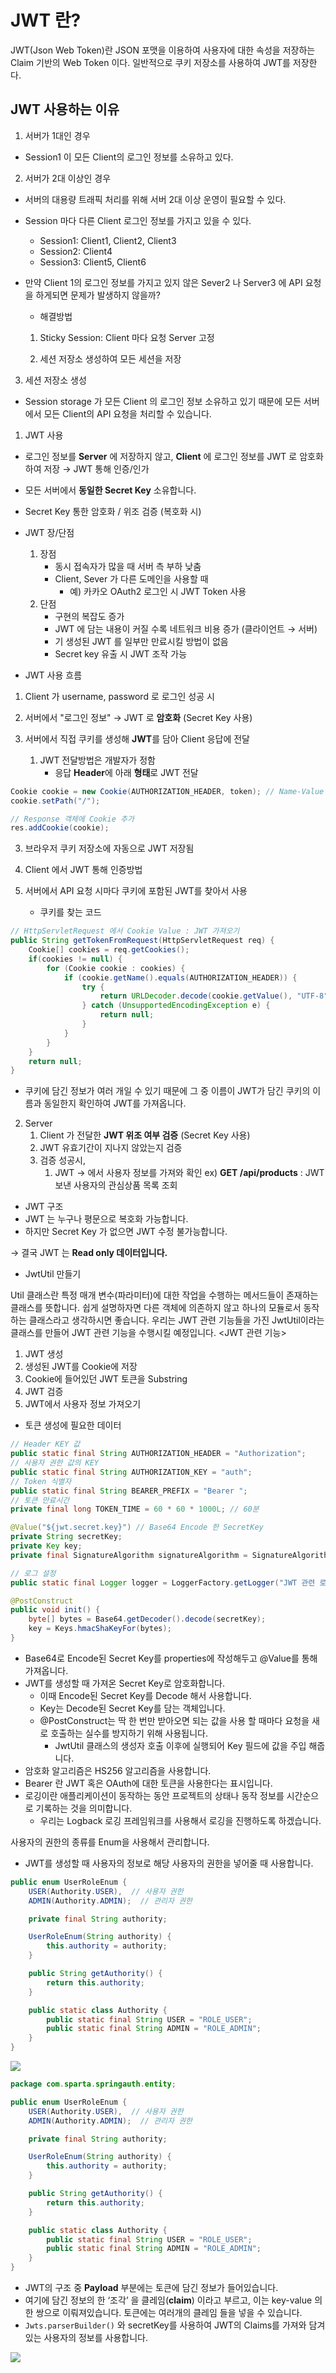 # JWT 란?

JWT(Json Web Token)란 JSON 포맷을 이용하여 사용자에 대한 속성을 저장하는 Claim 기반의 Web Token 이다. 
일반적으로 쿠키 저장소를 사용하여 JWT를 저장한다.

## JWT 사용하는 이유

1. 서버가 1대인 경우

- Session1 이 모든 Client의 로그인 정보를 소유하고 있다.

2. 서버가 2대 이상인 경우

- 서버의 대용량 트래픽 처리를 위해 서버 2대 이상 운영이 필요할 수 있다.

- Session 마다 다른 Client 로그인 정보를 가지고 있을 수 있다.
  - Session1: Client1, Client2, Client3
  - Session2: Client4
  - Session3: Client5, Client6

- 만약 Client 1의 로그인 정보를 가지고 있지 않은 Sever2 나 Server3 에 API 요청을 하게되면 문제가 발생하지 않을까?
  - 해결방법
  
  1) Sticky Session: Client 마다 요청 Server 고정
  
  2) 세션 저장소 생성하여 모든 세션을 저장

3. 세션 저장소 생성

- Session storage 가 모든 Client 의 로그인 정보 소유하고 있기 때문에 모든 서버에서 모든 Client의 API 요청을 처리할 수 있습니다.

1. JWT 사용

- 로그인 정보를 **Server** 에 저장하지 않고, **Client** 에 로그인 정보를 JWT 로 암호화하여 저장 → JWT 통해 인증/인가

- 모든 서버에서 **동일한 Secret Key** 소유합니다.
- Secret Key 통한 암호화 / 위조 검증 (복호화 시)

- JWT 장/단점
  1. 장점
      - 동시 접속자가 많을 때 서버 측 부하 낮춤
      - Client, Sever 가 다른 도메인을 사용할 때
          - 예) 카카오 OAuth2 로그인 시 JWT Token 사용
  2. 단점
      - 구현의 복잡도 증가
      - JWT 에 담는 내용이 커질 수록 네트워크 비용 증가 (클라이언트 → 서버)
      - 기 생성된 JWT 를 일부만 만료시킬 방법이 없음
      - Secret key 유출 시 JWT 조작 가능

- JWT 사용 흐름

1. Client 가 username, password 로 로그인 성공 시
1. 서버에서 "로그인 정보" → JWT 로 **암호화** (Secret Key 사용)

2. 서버에서 직접 쿠키를 생성해 **JWT**를 담아 Client 응답에 전달
    1. JWT 전달방법은 개발자가 정함
        - 응답 **Header**에 아래 **형태**로 JWT 전달

```java
Cookie cookie = new Cookie(AUTHORIZATION_HEADER, token); // Name-Value
cookie.setPath("/");

// Response 객체에 Cookie 추가
res.addCookie(cookie);
```

3. 브라우저 쿠키 저장소에 자동으로 JWT 저장됨

2. Client 에서 JWT 통해 인증방법
1. 서버에서 API 요청 시마다 쿠키에 포함된 JWT를 찾아서 사용
    - 쿠키를 찾는 코드

```java
// HttpServletRequest 에서 Cookie Value : JWT 가져오기
public String getTokenFromRequest(HttpServletRequest req) {
    Cookie[] cookies = req.getCookies();
    if(cookies != null) {
        for (Cookie cookie : cookies) {
            if (cookie.getName().equals(AUTHORIZATION_HEADER)) {
                try {
                    return URLDecoder.decode(cookie.getValue(), "UTF-8"); // Encode 되어 넘어간 Value 다시 Decode
                } catch (UnsupportedEncodingException e) {
                    return null;
                }
            }
        }
    }
    return null;
}
```

- 쿠키에 담긴 정보가 여러 개일 수 있기 때문에 그 중 이름이 JWT가 담긴 쿠키의 이름과 동일한지 확인하여 JWT를 가져옵니다.

2. Server
    1. Client 가 전달한 **JWT 위조 여부 검증** (Secret Key 사용)
    2. JWT 유효기간이 지나지 않았는지 검증
    3. 검증 성공시,
        1. JWT → 에서 사용자 정보를 가져와 확인
            ex) **GET /api/products** : JWT 보낸 사용자의 관심상품 목록 조회

- JWT 구조
- JWT 는 누구나 평문으로 복호화 가능합니다.
- 하지만 Secret Key 가 없으면 JWT 수정 불가능합니다.

→ 결국 JWT 는 **Read only 데이터입니다.**

- JwtUtil 만들기

Util 클래스란 특정 매개 변수(파라미터)에 대한 작업을 수행하는 메서드들이 존재하는 클래스를 뜻합니다.
쉽게 설명하자면 다른 객체에 의존하지 않고 하나의 모듈로서 동작하는 클래스라고 생각하시면 좋습니다.
우리는 JWT 관련 기능들을 가진 JwtUtil이라는 클래스를 만들어 JWT 관련 기능을 수행시킬 예정입니다. 
<JWT 관련 기능>
1. JWT 생성
2. 생성된 JWT를 Cookie에 저장
3. Cookie에 들어있던 JWT 토큰을 Substring
4. JWT 검증
5. JWT에서 사용자 정보 가져오기

- 토큰 생성에 필요한 데이터

```java
// Header KEY 값
public static final String AUTHORIZATION_HEADER = "Authorization";
// 사용자 권한 값의 KEY
public static final String AUTHORIZATION_KEY = "auth";
// Token 식별자
public static final String BEARER_PREFIX = "Bearer ";
// 토큰 만료시간
private final long TOKEN_TIME = 60 * 60 * 1000L; // 60분

@Value("${jwt.secret.key}") // Base64 Encode 한 SecretKey
private String secretKey;
private Key key;
private final SignatureAlgorithm signatureAlgorithm = SignatureAlgorithm.HS256;

// 로그 설정
public static final Logger logger = LoggerFactory.getLogger("JWT 관련 로그");

@PostConstruct
public void init() {
    byte[] bytes = Base64.getDecoder().decode(secretKey);
    key = Keys.hmacShaKeyFor(bytes);
}
```

- Base64로 Encode된 Secret Key를 properties에 작성해두고 @Value를 통해 가져옵니다.
- JWT를 생성할 때 가져온 Secret Key로 암호화합니다.
  - 이때 Encode된 Secret Key를 Decode 해서 사용합니다.
  - Key는 Decode된 Secret Key를 담는 객체입니다.
  - @PostConstruct는 딱 한 번만 받아오면 되는 값을 사용 할 때마다 요청을 새로 호출하는 실수를 방지하기 위해 사용됩니다.
    - JwtUtil 클래스의 생성자 호출 이후에 실행되어 Key 필드에 값을 주입 해줍니다.
- 암호화 알고리즘은 HS256 알고리즘을 사용합니다.
- Bearer 란 JWT 혹은 OAuth에 대한 토큰을 사용한다는 표시입니다.
- 로깅이란 애플리케이션이 동작하는 동안 프로젝트의 상태나 동작 정보를 시간순으로 기록하는 것을 의미합니다.
  - 우리는 Logback 로깅 프레임워크를 사용해서 로깅을 진행하도록 하겠습니다.

사용자의 권한의 종류를 Enum을 사용해서 관리합니다.

- JWT를 생성할 때 사용자의 정보로 해당 사용자의 권한을 넣어줄 때 사용합니다.

```java
public enum UserRoleEnum {
    USER(Authority.USER),  // 사용자 권한
    ADMIN(Authority.ADMIN);  // 관리자 권한

    private final String authority;

    UserRoleEnum(String authority) {
        this.authority = authority;
    }

    public String getAuthority() {
        return this.authority;
    }

    public static class Authority {
        public static final String USER = "ROLE_USER";
        public static final String ADMIN = "ROLE_ADMIN";
    }
}
```

![](/assets/Jwt.png)

```java
package com.sparta.springauth.entity;

public enum UserRoleEnum {
    USER(Authority.USER),  // 사용자 권한
    ADMIN(Authority.ADMIN);  // 관리자 권한

    private final String authority;

    UserRoleEnum(String authority) {
        this.authority = authority;
    }

    public String getAuthority() {
        return this.authority;
    }

    public static class Authority {
        public static final String USER = "ROLE_USER";
        public static final String ADMIN = "ROLE_ADMIN";
    }
}
```

- JWT의 구조 중 **Payload** 부분에는 토큰에 담긴 정보가 들어있습니다.
- 여기에 담긴 정보의 한 ‘조각’ 을 클레임(**claim**) 이라고 부르고, 이는 key-value 의 한 쌍으로 이뤄져있습니다. 토큰에는 여러개의 클레임 들을 넣을 수 있습니다.
- `Jwts.parserBuilder()` 와 secretKey를 사용하여 JWT의 Claims를 가져와 담겨 있는 사용자의 정보를 사용합니다.

![](/assets/jwtPayload.png)
